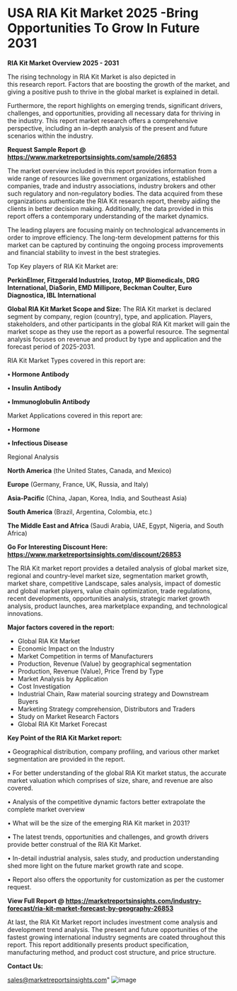  # USA RIA Kit Market 2025 -Bring Opportunities To Grow In Future 2031

<Strong> RIA Kit Market Overview 2025 - 2031</strong>

The rising technology in RIA Kit Market is also depicted in this research report. Factors that are boosting the growth of the market, and giving a positive push to thrive in the global market is explained in detail.

Furthermore, the report highlights on emerging trends, significant drivers, challenges, and opportunities, providing all necessary data for thriving in the industry. This report market research offers a comprehensive perspective, including an in-depth analysis of the present and future scenarios within the industry.

<strong>Request Sample Report @ <a href=https://www.marketreportsinsights.com/sample/26853>https://www.marketreportsinsights.com/sample/26853</a></strong>

The market overview included in this report provides information from a wide range of resources like government organizations, established companies, trade and industry associations, industry brokers and other such regulatory and non-regulatory bodies. The data acquired from these organizations authenticate the RIA Kit research report, thereby aiding the clients in better decision making. Additionally, the data provided in this report offers a contemporary understanding of the market dynamics.

The leading players are focusing mainly on technological advancements in order to improve efficiency. The long-term development patterns for this market can be captured by continuing the ongoing process improvements and financial stability to invest in the best strategies.

Top Key players of RIA Kit Market are:

<strong>PerkinElmer, Fitzgerald Industries, Izotop, MP Biomedicals, DRG International, DiaSorin, EMD Millipore, Beckman Coulter, Euro Diagnostica, IBL International</strong>

<strong><b>Global RIA Kit Market Scope and Size:</b></strong>
The RIA Kit market is declared segment by company, region (country), type, and application. Players, stakeholders, and other participants in the global RIA Kit market will gain the market scope as they use the report as a powerful resource. The segmental analysis focuses on revenue and product by type and application and the forecast period of 2025-2031.

RIA Kit Market Types covered in this report are:

<strong>• Hormone Antibody

• Insulin Antibody

• Immunoglobulin Antibody</strong>

Market Applications covered in this report are:

<strong>• Hormone

• Infectious Disease</strong> 

Regional Analysis

<strong>North America</strong> (the United States, Canada, and Mexico)

<strong>Europe</strong> (Germany, France, UK, Russia, and Italy)

<strong>Asia-Pacific</strong> (China, Japan, Korea, India, and Southeast Asia)

<strong>South America</strong> (Brazil, Argentina, Colombia, etc.)

<strong>The Middle East and Africa</strong> (Saudi Arabia, UAE, Egypt, Nigeria, and South Africa)

<strong>Go For Interesting Discount Here: <a href=https://www.marketreportsinsights.com/discount/26853>https://www.marketreportsinsights.com/discount/26853</a></strong>

The RIA Kit market report provides a detailed analysis of global market size, regional and country-level market size, segmentation market growth, market share, competitive Landscape, sales analysis, impact of domestic and global market players, value chain optimization, trade regulations, recent developments, opportunities analysis, strategic market growth analysis, product launches, area marketplace expanding, and technological innovations.

<strong><b>Major factors covered in the report:</b></strong>
<ul>
  <li>Global RIA Kit Market </li>
  <li>Economic Impact on the Industry</li>
  <li>Market Competition in terms of Manufacturers</li>
  <li>Production, Revenue (Value) by geographical segmentation</li>
  <li>Production, Revenue (Value), Price Trend by Type</li>
  <li>Market Analysis by Application</li>
  <li>Cost Investigation</li>
  <li>Industrial Chain, Raw material sourcing strategy and Downstream Buyers</li>
  <li>Marketing Strategy comprehension, Distributors and Traders</li>
  <li>Study on Market Research Factors</li>
  <li>Global RIA Kit Market Forecast</li>
</ul>

<strong><b>Key Point of the RIA Kit Market report:</b></strong>

• Geographical distribution, company profiling, and various other market segmentation are provided in the report.

• For better understanding of the global RIA Kit market status, the accurate market valuation which comprises of size, share, and revenue are also covered.

• Analysis of the competitive dynamic factors better extrapolate the complete market overview

• What will be the size of the emerging RIA Kit market in 2031?

• The latest trends, opportunities and challenges, and growth drivers provide better construal of the RIA Kit Market.

• In-detail industrial analysis, sales study, and production understanding shed more light on the future market growth rate and scope.

• Report also offers the opportunity for customization as per the customer request.

<strong><b>View Full Report @ <a href=https://marketreportsinsights.com/industry-forecast/ria-kit-market-forecast-by-geography-26853>https://marketreportsinsights.com/industry-forecast/ria-kit-market-forecast-by-geography-26853</a></b></strong>


At last, the RIA Kit Market report includes investment come analysis and development trend analysis. The present and future opportunities of the fastest growing international industry segments are coated throughout this report. This report additionally presents product specification, manufacturing method, and product cost structure, and price structure.

<strong>Contact Us:</strong>

sales@marketreportsinsights.com"
![image](https://github.com/user-attachments/assets/291062de-fdfa-4341-9c18-58a1254ee7aa)
